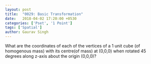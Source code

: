 ```yaml
---
layout: post
title:  "0029: Basic Transformation"
date:   2018-04-02 17:20:00 +0530
categories: ['Pset', '1 Point']
tags: ['Spatial']
author: Gaurav Singh
---
```


What are the coordinates of each of the vertices of a 1 unit cube (of homogenous mass) with its centre(of mass) at (0,0,0) when rotated 45 degrees along z-axis about the origin (0,0,0)?
